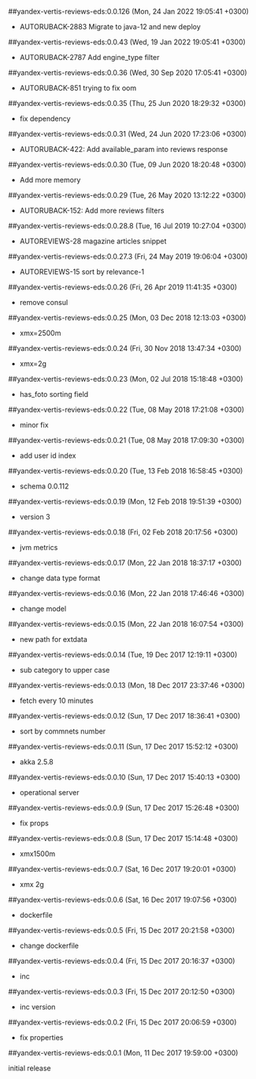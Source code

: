 ##yandex-vertis-reviews-eds:0.0.126 (Mon, 24 Jan 2022 19:05:41 +0300)

  * AUTORUBACK-2883 Migrate to java-12 and new deploy

##yandex-vertis-reviews-eds:0.0.43 (Wed, 19 Jan 2022 19:05:41 +0300)

  * AUTORUBACK-2787 Add engine_type filter

##yandex-vertis-reviews-eds:0.0.36 (Wed, 30 Sep 2020 17:05:41 +0300)

  * AUTORUBACK-851 trying to fix oom

##yandex-vertis-reviews-eds:0.0.35 (Thu, 25 Jun 2020 18:29:32 +0300)

  * fix dependency

##yandex-vertis-reviews-eds:0.0.31 (Wed, 24 Jun 2020 17:23:06 +0300)

  * AUTORUBACK-422: Add available_param into reviews response

##yandex-vertis-reviews-eds:0.0.30 (Tue, 09 Jun 2020 18:20:48 +0300)

  * Add more memory

##yandex-vertis-reviews-eds:0.0.29 (Tue, 26 May 2020 13:12:22 +0300)

  * AUTORUBACK-152: Add more reviews filters

##yandex-vertis-reviews-eds:0.0.28.8 (Tue, 16 Jul 2019 10:27:04 +0300)

  * AUTOREVIEWS-28 magazine articles snippet
  
##yandex-vertis-reviews-eds:0.0.27.3 (Fri, 24 May 2019 19:06:04 +0300)

  * AUTOREVIEWS-15 sort by relevance-1

##yandex-vertis-reviews-eds:0.0.26 (Fri, 26 Apr 2019 11:41:35 +0300)

  * remove consul

##yandex-vertis-reviews-eds:0.0.25 (Mon, 03 Dec 2018 12:13:03 +0300)

  * xmx=2500m

##yandex-vertis-reviews-eds:0.0.24 (Fri, 30 Nov 2018 13:47:34 +0300)

  * xmx=2g

##yandex-vertis-reviews-eds:0.0.23 (Mon, 02 Jul 2018 15:18:48 +0300)

  * has_foto sorting field

##yandex-vertis-reviews-eds:0.0.22 (Tue, 08 May 2018 17:21:08 +0300)

  * minor fix

##yandex-vertis-reviews-eds:0.0.21 (Tue, 08 May 2018 17:09:30 +0300)

  * add user id index

##yandex-vertis-reviews-eds:0.0.20 (Tue, 13 Feb 2018 16:58:45 +0300)

  * schema 0.0.112

##yandex-vertis-reviews-eds:0.0.19 (Mon, 12 Feb 2018 19:51:39 +0300)

  * version 3

##yandex-vertis-reviews-eds:0.0.18 (Fri, 02 Feb 2018 20:17:56 +0300)

  * jvm metrics

##yandex-vertis-reviews-eds:0.0.17 (Mon, 22 Jan 2018 18:37:17 +0300)

  * change data type format

##yandex-vertis-reviews-eds:0.0.16 (Mon, 22 Jan 2018 17:46:46 +0300)

  * change model

##yandex-vertis-reviews-eds:0.0.15 (Mon, 22 Jan 2018 16:07:54 +0300)

  * new path for extdata

##yandex-vertis-reviews-eds:0.0.14 (Tue, 19 Dec 2017 12:19:11 +0300)

  * sub category to upper case

##yandex-vertis-reviews-eds:0.0.13 (Mon, 18 Dec 2017 23:37:46 +0300)

  * fetch every 10 minutes

##yandex-vertis-reviews-eds:0.0.12 (Sun, 17 Dec 2017 18:36:41 +0300)

  * sort by commnets number

##yandex-vertis-reviews-eds:0.0.11 (Sun, 17 Dec 2017 15:52:12 +0300)

  * akka 2.5.8

##yandex-vertis-reviews-eds:0.0.10 (Sun, 17 Dec 2017 15:40:13 +0300)

  * operational server

##yandex-vertis-reviews-eds:0.0.9 (Sun, 17 Dec 2017 15:26:48 +0300)

  * fix props

##yandex-vertis-reviews-eds:0.0.8 (Sun, 17 Dec 2017 15:14:48 +0300)

  * xmx1500m

##yandex-vertis-reviews-eds:0.0.7 (Sat, 16 Dec 2017 19:20:01 +0300)

  * xmx 2g

##yandex-vertis-reviews-eds:0.0.6 (Sat, 16 Dec 2017 19:07:56 +0300)

  * dockerfile

##yandex-vertis-reviews-eds:0.0.5 (Fri, 15 Dec 2017 20:21:58 +0300)

  * change dockerfile

##yandex-vertis-reviews-eds:0.0.4 (Fri, 15 Dec 2017 20:16:37 +0300)

  * inc

##yandex-vertis-reviews-eds:0.0.3 (Fri, 15 Dec 2017 20:12:50 +0300)

  * inc version

##yandex-vertis-reviews-eds:0.0.2 (Fri, 15 Dec 2017 20:06:59 +0300)

  * fix properties 

##yandex-vertis-reviews-eds:0.0.1 (Mon, 11 Dec 2017 19:59:00 +0300)

initial release
